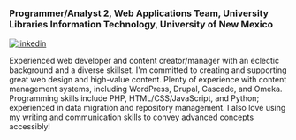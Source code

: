### Programmer/Analyst 2, Web Applications Team, University Libraries Information Technology, University of New Mexico

<a href="https://www.linkedin.com/in/amyewinter/">![linkedin](https://img.shields.io/badge/Linkedin-ffffff?style=for-the-badge&logo=LinkedIn&logoColor=blue)</a>

Experienced web developer and content creator/manager with an eclectic background and a diverse skillset. I'm committed to creating and supporting great web design and high-value content. Plenty of experience with content management systems, including WordPress, Drupal, Cascade, and Omeka. Programming skills include PHP, HTML/CSS/JavaScript, and Python; experienced in data migration and repository management. I also love using my writing and communication skills to convey advanced concepts accessibly!

